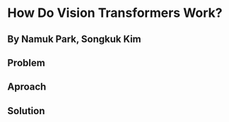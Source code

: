 # **How Do Vision Transformers Work?**
## **By Namuk Park, Songkuk Kim**

## Problem

## Aproach

## Solution
